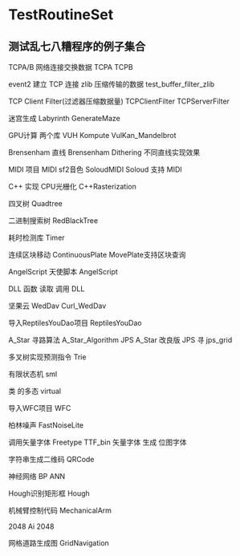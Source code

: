 # TestRoutineSet
## 测试乱七八糟程序的例子集合

TCPA/B 网络连接交换数据
TCPA
TCPB

event2 建立 TCP 连接 zlib 压缩传输的数据
test_buffer_filter_zlib

TCP Client Filter(过滤器压缩数据量)
TCPClientFilter
TCPServerFilter

迷宫生成
Labyrinth
GenerateMaze

GPU计算 两个库
VUH
Kompute
VulKan_Mandelbrot

Brensenham 直线
Brensenham
Dithering 不同直线实现效果

MIDI 项目
MIDI sf2音色
SoloudMIDI Soloud 支持 MIDI

C++ 实现 CPU光栅化
C++Rasterization

四叉树
Quadtree

二进制搜索树
RedBlackTree

耗时检测库
Timer

连续区块移动
ContinuousPlate
MovePlate支持区块查询

AngelScript 天使脚本
AngelScript

DLL 函数 读取 调用
DLL

坚果云 WedDav
Curl_WedDav

导入ReptilesYouDao项目
ReptilesYouDao

A_Star 寻路算法
A_Star_Algorithm
JPS A_Star 改良版 JPS 寻
jps_grid

多叉树实现预测指令
Trie

有限状态机
sml

类 的多态
virtual

导入WFC项目
WFC

柏林噪声
FastNoiseLite

调用矢量字体
Freetype
TTF_bin 矢量字体 生成 位图字体

字符串生成二维码
QRCode

神经网络
BP
ANN

Hough识别矩形框
Hough

机械臂控制代码
MechanicalArm

2048 Ai
2048

网格道路生成图
GridNavigation
